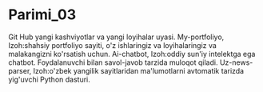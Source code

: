 # Parimi_03
Git Hub yangi kashviyotlar va yangi loyihalar uyasi. 
My-portfoliyo, 
Izoh:shahsiy portfoliyo sayiti, o'z ishlaringiz va loyihalaringiz va malakangizni ko'rsatish uchun. 
Ai-chatbot, 
Izoh:oddiy sun'iy intelektga ega chatbot. Foydalanuvchi bilan savol-javob tarzida muloqot qiladi. 
Uz-news-parser, 
Izoh:o'zbek yangilik sayitlaridan ma'lumotlarni avtomatik tarizda yig'uvchi Python dasturi. 

